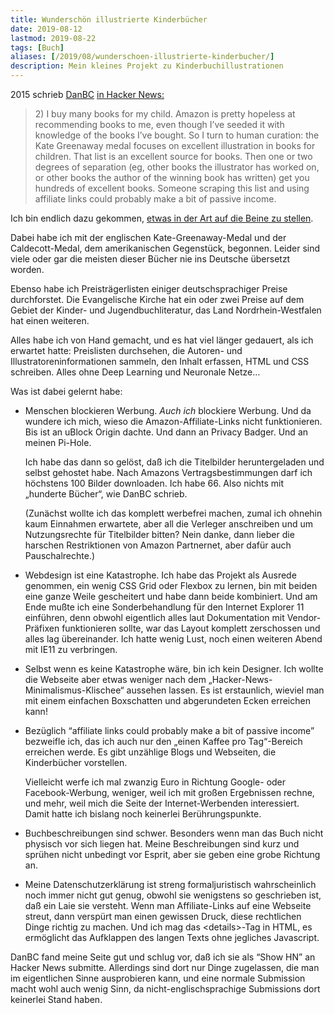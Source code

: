 ```yaml
---
title: Wunderschön illustrierte Kinderbücher
date: 2019-08-12
lastmod: 2019-08-22
tags: [Buch]
aliases: [/2019/08/wunderschoen-illustrierte-kinderbucher/]
description: Mein kleines Projekt zu Kinderbuchillustrationen
---
```

2015 schrieb [DanBC](https://news.ycombinator.com/user?id=DanBC) [in Hacker News:](https://news.ycombinator.com/item?id=9848031)

> 2\) I buy many books for my child. Amazon is pretty hopeless at recommending books to me, even though I’ve seeded it with knowledge of the books I’ve bought. So I turn to human curation: the Kate Greenaway medal focuses on excellent illustration in books for children. That list is an excellent source for books. Then one or two degrees of separation (eg, other books the illustrator has worked on, or other books the author of the winning book has written) get you hundreds of excellent books. Someone scraping this list and using affiliate links could probably make a bit of passive income.

Ich bin endlich dazu gekommen, [etwas in der Art auf die Beine zu stellen](https://www.thomas-huehn.de/schoene-kinderbuecher/).

Dabei habe ich mit der englischen Kate-Greenaway-Medal und der Caldecott-Medal, dem amerikanischen Gegenstück, begonnen. Leider sind viele oder gar die meisten dieser Bücher nie ins Deutsche übersetzt worden.

Ebenso habe ich Preisträgerlisten einiger deutschsprachiger Preise durchforstet. Die Evangelische Kirche hat ein oder zwei Preise auf dem Gebiet der Kinder- und Jugendbuchliteratur, das Land Nordrhein-Westfalen hat einen weiteren.

Alles habe ich von Hand gemacht, und es hat viel länger gedauert, als ich erwartet hatte: Preislisten durchsehen, die Autoren- und Illustratoreninformationen sammeln, den Inhalt erfassen, HTML und CSS schreiben. Alles ohne Deep Learning und Neuronale Netze…

Was ist dabei gelernt habe:

* Menschen blockieren Werbung. *Auch ich* blockiere Werbung. Und da wundere ich mich, wieso die Amazon-Affiliate-Links nicht funktionieren. Bis ist an uBlock Origin dachte. Und dann an Privacy Badger. Und an meinen Pi-Hole.

  Ich habe das dann so gelöst, daß ich die Titelbilder heruntergeladen und selbst gehostet habe. Nach Amazons Vertragsbestimmungen darf ich höchstens 100 Bilder downloaden. Ich habe 66. Also nichts mit „hunderte Bücher“, wie DanBC schrieb.

  (Zunächst wollte ich das komplett werbefrei machen, zumal ich ohnehin kaum Einnahmen erwartete, aber all die Verleger anschreiben und um Nutzungsrechte für Titelbilder bitten? Nein danke, dann lieber die harschen Restriktionen von Amazon Partnernet, aber dafür auch Pauschalrechte.)

* Webdesign ist eine Katastrophe. Ich habe das Projekt als Ausrede genommen, ein wenig CSS Grid oder Flexbox zu lernen, bin mit beiden eine ganze Weile gescheitert und habe dann beide kombiniert. Und am Ende mußte ich eine Sonderbehandlung für den Internet Explorer 11 einführen, denn obwohl eigentlich alles laut Dokumentation mit Vendor-Präfixen funktionieren sollte, war das Layout komplett zerschossen und alles lag übereinander. Ich hatte wenig Lust, noch einen weiteren Abend mit IE11 zu verbringen.

* Selbst wenn es keine Katastrophe wäre, bin ich kein Designer. Ich wollte die Webseite aber etwas weniger nach dem „Hacker-News-Minimalismus-Klischee“ aussehen lassen. Es ist erstaunlich, wieviel man mit einem einfachen Boxschatten und abgerundeten Ecken erreichen kann!

* Bezüglich “affiliate links could probably make a bit of passive income” bezweifle ich, das ich auch nur den „einen Kaffee pro Tag“-Bereich erreichen werde. Es gibt unzählige Blogs und Webseiten, die Kinderbücher vorstellen.

  Vielleicht werfe ich mal zwanzig Euro in Richtung Google- oder Facebook-Werbung, weniger, weil ich mit großen Ergebnissen rechne, und mehr, weil mich die Seite der Internet-Werbenden interessiert. Damit hatte ich bislang noch keinerlei Berührungspunkte.

* Buchbeschreibungen sind schwer. Besonders wenn man das Buch nicht physisch vor sich liegen hat. Meine Beschreibungen sind kurz und sprühen nicht unbedingt vor Esprit, aber sie geben eine grobe Richtung an.

* Meine Datenschutzerklärung ist streng formaljuristisch wahrscheinlich noch immer nicht gut genug, obwohl sie wenigstens so geschrieben ist, daß ein Laie sie versteht. Wenn man Affiliate-Links auf eine Webseite streut, dann verspürt man einen gewissen Druck, diese rechtlichen Dinge richtig zu machen. Und ich mag das &lt;details&gt;-Tag in HTML, es ermöglicht das Aufklappen des langen Texts ohne jegliches Javascript.

DanBC fand meine Seite gut und schlug vor, daß ich sie als “Show HN” an Hacker News submitte. Allerdings sind dort nur Dinge zugelassen, die man im eigentlichen Sinne ausprobieren kann, und eine normale Submission macht wohl auch wenig Sinn, da nicht-englischsprachige Submissions dort keinerlei Stand haben.
